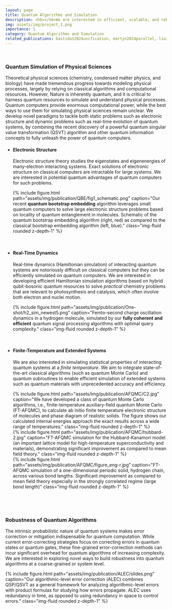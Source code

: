 ```yaml
---
layout: page
title: Quantum Algorithms and Simulation
description: <h6></h6>We are interested in efficient, scalable, and robust simulation of complex physical and chemical processes on quantum computers, focusing on long-term fault-tolerant algorithms. This line of research will elucidate the intricate interplay between correlated electronic, vibrational, and dissipative processes that underpins fundamental aspects of chemistry and physics. Targeting applications include microscopic mechanisms of photosynthetic processes, quantum material design, and chemical reaction pathways in complex systems. We are also interested in analyzing robustness and parallelism in quantum algorithms.
img: assets/img/project_1.png
importance: 1
category: Quantum Algorithms and Simulation
related_publications: bastidas2024unification, martyn2024parallel, liu2023bootstrap, martyn2023efficient, lu2024unqsp, meher2024error, liu2020unveiling, liu2018ab, tan2023error, hardikar2024quanta
---
```


<p>&nbsp;</p>
<!-- <ul><li><h3><b> Quantum Simulation of Physical Sciences</b> </h3></li></ul> -->
<h3><b> Quantum Simulation of Physical Sciences</b> </h3>

Theoretical physical sciences (chemistry, condensed matter physics, and biology) have made tremendous progress towards modeling physical processes, largely by relying on classical algorithms and computational resources. However, Nature is inherently quantum, and it is critical to harness quantum resources to simulate and understand physical processes. 
Quantum computers provide enormous computational power, while the best ways to use them for simulating physical sciences remain unclear.
We develop novel paradigms to tackle both <emph>static</emph> problems such as electronic structure and <emph>dynamic</emph> problems such as real-time evolution of quantum systems, by combining the recent discovery of a powerful quantum singular value transformation (QSVT) algorithm and other quantum information concepts to fully unleash the power of quantum computers.


<ul>
<li><h4><b>Electronic Structure</b></h4></li>
<p>
Electronic structure theory studies the eigenstates and eigenenergies of many-electron interacting systems. Exact solutions of electronic structure on classical computers are intractable for large systems. We are interested in potential quantum advantages of quantum computers for such problems.
</p>


<div class="row justify-content-sm-center">
    <div class="col-sm-8 mt-3 mt-md-0">
        {% include figure.html path="assets/img/publication/QBE/fig1_schematic.png" caption="Our recent <b>quantum bootstrap embedding</b> algorithm leverages small quantum computers to solve large electronic structure problems based on locality of quantum entanglement in molecules. Schematic of the quantum bootstrap embedding algorithm (right, red) as compared to the classical bootstrap embedding algorithm (left, blue)." class="img-fluid rounded z-depth-1" %}
    </div>
</div>

<p>&nbsp;</p>
<li><h4><b>Real-Time Dynamics</b></h4></li>

<p>
Real-time dynamics (Hamiltonian simulation) of interacting quantum systems are notoriously difficult on classical computers but they can be efficiently simulated on quantum computers. We are interested in developing efficient Hamiltonian simulation algorithms based on hybrid qubit-bosonic quantum resources to solve <em>practical</em> chemistry problems that are relevant to photosynthesis and catalysis, which often involve both electron and nuclei motion.
</p>


<div class="row justify-content-sm-center">
    <div class="col-sm-8 mt-3 mt-md-0">
        {% include figure.html path="assets/img/publication/One-shot/h2_sim_newest5.png" caption="Femto-second charge oscillation dynamics in a hydrogen molecule, simulated by our <b>fully coherent and efficient</b> quantum signal processing algorithms with optimal query complexity." class="img-fluid rounded z-depth-1" %}
    </div>
</div>

<p>&nbsp;</p>
<li><h4><b>Finite-Temperature and Extended Systems</b></h4></li>
<p>
We are also interested in simulating statistical properties of interacting quantum systems at a <em>finite temperature</em>. We aim to integrate state-of-the-art classical algorithms (such as quantum Monte Carlo) and quantum subroutines to enable efficient simulation of extended systems such as quantum materials with unprecedented accuracy and efficiency.
</p>

<div class="row justify-content-sm-center">
    <div class="col-sm-4 mt-3 mt-md-0">
        {% include figure.html path="assets/img/publication/AFQMC/C2.jpg" caption="We have developed a class of quantum Monte Carlo algorithms, i.e., finite-temperature auxiliary-field quantum Monte Carlo (FT-AFQMC), to calculate ab initio finite temperature electronic structure of molecules and phase diagram of realistic solids. The figure shows our calculated internal energies approach the exact results across a wide range of temperatures." class="img-fluid rounded z-depth-1" %}
    </div>
    <div class="col-sm-4 mt-3 mt-md-0">
        {% include figure.html path="assets/img/publication/AFQMC/hubbard-2.jpg" caption="FT-AFQMC simulation for the Hubbard-Kanamori model (an important lattice model for high-temperature superconductivity and materials), demonstrating significant improvement as compared to mean field theory." class="img-fluid rounded z-depth-1" %}
    </div>
    <div class="col-sm-4 mt-3 mt-md-0">
        {% include figure.html path="assets/img/publication/AFQMC/figure_eng-r.jpg" caption="FT-AFQMC simulation of a one-dimensional periodic solid, hydrogen chain, across various bond lengths. Significant improvement as compared to mean field theory especially in the strongly correlated regime (large bond length)" class="img-fluid rounded z-depth-1" %}
    </div>
</div>
</ul>

<p>&nbsp;</p>
<p>&nbsp;</p>
<h3><b>Robustness of Quantum Algorithms</b></h3>

The intrinsic probabilistic nature of quantum systems makes error correction or mitigation indispensable for quantum computation. While current error-correcting strategies focus on correcting errors in quantum states or quantum gates, these fine-grained error-correction methods can incur significant overhead for quantum algorithms of increasing complexity. We are interested in exploring novel ways to build robustness into quantum algorithms at a coarse-grained or system level.


<div class="row justify-content-sm-center">
    <div class="col-sm-8 mt-3 mt-md-0">
        {% include figure.html path="assets/img/publication/ALEC/slides.png" caption="Our algorithmic-level error correction (ALEC) combines QSP/QSVT as a general framework for analyzing algorithmic-level errors with product formulas for studying how errors propagate. ALEC uses redundancy in time, as opposed to using redundancy in space to control errors." class="img-fluid rounded z-depth-1" %}
    </div>
</div>


<p>&nbsp;</p>






